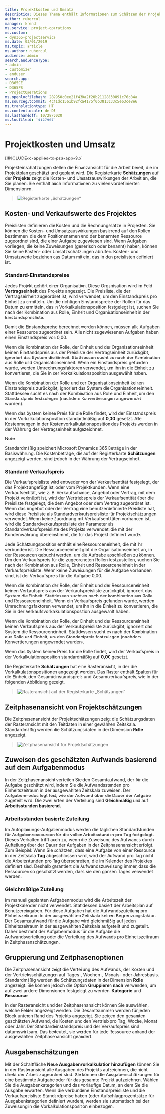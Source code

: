 ```yaml
---
title: Projektkosten und Umsatz
description: Dieses Thema enthält Informationen zum Schätzen der Projektkosten und des Umsatzes.
author: ruhercul
manager: kfend
ms.service: project-operations
ms.custom:
- dyn365-projectservice
ms.date: 03/01/2019
ms.topic: article
ms.author: ruhercul
audience: Admin
search.audienceType:
- admin
- customizer
- enduser
search.app:
- D365CE
- D365PS
- ProjectOperations
ms.openlocfilehash: 282950c0ee21f430a2f20b21128830891c76c84a
ms.sourcegitcommit: 4cf1dc1561b92fca4175f0b3813133c5e63ce8e6
ms.translationtype: HT
ms.contentlocale: de-DE
ms.lasthandoff: 10/28/2020
ms.locfileid: "4127967"
---
```

# <a name="project-costs-and-revenue"></a>Projektkosten und Umsatz

[!INCLUDE[cc-applies-to-psa-app-3.x](../includes/cc-applies-to-psa-app-3x.md)]

Projekteinschätzungen stellen die Finanzansicht für die Arbeit bereit, die im Projektplan geschätzt und geplant wird. Die Registerkarte **Schätzungen** auf der **Projekte** zeigt die Kosten- und Umsatzauswirkungen der Arbeit an, die Sie planen. Sie enthält auch Informationen zu vielen vordefinierten Dimensionen. 

> ![Registerkarte „Schätzungen“](media/project-5.png)

## <a name="cost-and-sales-values-of-the-project"></a>Kosten- und Verkaufswerte des Projektes

Preislisten definieren die Kosten und die Rechnungssätze in Projekten. Sie können die Kosten- und Umsatzauswirkungen basierend auf den Rollen bestimmen, die dem Positionsnamen und der benannten Ressource zugeordnet sind, die einer Aufgabe zugewiesen sind. Wenn Aufgaben vorliegen, die keine Zuweisungen (generisch oder benannt) haben, können Sie keine Kosten- oder Umsatzschätzungen abrufen. Kosten- und Umsatzwerte beziehen das Datum mit ein, das in den preislisten definiert ist.

### <a name="default-cost-price"></a>Standard-Einstandspreise  

Jedes Projekt gehört einer Organisation. Diese Organisation wird im Feld **Vertragseinheit** des Projekts angezeigt. Die Preisliste, die der Vertragseinheit zugeordnet ist, wird verwendet, um den Einstandspreis pro Einheit zu ermitteln. Um die richtigen Einstandspreise der Rollen für das Datum zu ermitteln, das in Vorkalkulationsposition festgelegt ist, suchen Sie nach der Kombination aus Rolle, Einheit und Organisationseinheit in der Einstandspreisliste. 

Damit die Einstandspreise berechnet werden können, müssen alle Aufgaben einer Ressource zugeordnet sein. Alle nicht zugewiesenen Aufgaben haben einen Einstandspreis von 0,00.

Wenn die Kombination der Rolle, der Einheit und der Organisationseinheit keinen Einstandspreis aus der Preisliste der Vertragseinheit zurückgibt, ignoriert das System die Einheit. Stattdessen sucht es nach der Kombination aus Rolle und Organisationseinheit. Wenn ein Einstandspreis gefunden wurde, werden Umrechnungsfaktoren verwendet, um ihn in die Einheit zu konvertieren, die Sie in der Vorkalkulationsposition ausgewählt haben.

Wenn die Kombination der Rolle und der Organisationseinheit keinen Einstandspreis zurückgibt, ignoriert das System die Organisationseinheit. Stattdessen sucht es nach der Kombination aus Rolle und Einheit, um den Standardpreis festzulegen (nachdem Konvertierungen angewendet wurden).

Wenn das System keinen Preis für die Rolle findet, wird der Einstandspreis in der Vorkalkulationsposition standardmäßig auf **0,00** gesetzt. Alle Kostenmengen in der Kostenvorkalkulationsposition des Projekts werden in der Währung der Vertragseinheit aufgezeichnet.

> [!NOTE]
> Standardmäßig speichert Microsoft Dynamics 365 Beträge in der Basiswährung. Die Kostenbeträge, die auf der Registerkarte **Schätzungen** angezeigt werden, sind jedoch in der Währung der Vertragseinheit.  

### <a name="default-sales-price"></a>Standard-Verkaufspreis 

Die Verkaufspreisliste wird entweder von der Verkaufsentität festgelegt, der das Projekt angefügt ist, oder vom Projektkunden. Wenn eine Verkaufsentität, wie z. B. Verkaufschance, Angebot oder Vertrag, mit dem Projekt verknüpft ist, wird der Wertriebspreis der Verkaufsentität über die Preisliste festgelegt, die dem Angebot oder dem Vertrag zugeordnet ist. Wenn das Angebot oder der Vertrag eine benutzerdefinierte Preisliste hat, wird diese Preisliste als Standardverkaufspreisliste für Projektschätzungen verwendet. Wenn keine Zuordnung mit Verkaufsentitäten vorhanden ist, wird die Standardverkaufspreisliste der Parameter als Standardverkaufspreisliste des Projekts verwendet, die mit der Kundenwährung übereinstimmt, die für das Projekt definiert wurde.

Jede Schätzungsposition enthält eine Ressourceneinheit, die mit ihr verbunden ist. Die Ressourceneinheit gibt die Organisationseinheit an, in der Ressourcen gebucht werden, um die Aufgabe abschließen zu können. Um den Verkaufspreis für die zugeordneten Rollen festzustellen, suchen Sie nach der Kombination aus Rolle, Einheit und Ressourceneinheit in der Verkaufspreisliste. Wenn keine Zuweisungen für die Aufgabe vorhanden sind, ist der Verkaufspreis für die Aufgabe 0,00.

Wenn die Kombination der Rolle, der Einheit und der Ressourceneinheit keinen Verkaufspreis aus der Verkaufspreisliste zurückgibt, ignoriert das System die Einheit. Stattdessen sucht es nach der Kombination aus Rolle und Ressourceneinheit. Wenn ein Verkaufspreis gefunden wurde, werden Umrechnungsfaktoren verwendet, um ihn in die Einheit zu konvertieren, die Sie in der Verkaufsvorkalkulationsposition ausgewählt haben. 

Wenn die Kombination der Rolle, der Einheit und der Ressourceneinheit keinen Verkaufspreis aus der Verkaufspreisliste zurückgibt, ignoriert das System die Ressourceneinheit. Stattdessen sucht es nach der Kombination aus Rolle und Einheit, um den Standardpreis festzulegen (nachdem Konvertierungen angewendet wurden).

Wenn das System keinen Preis für die Rolle findet, wird der Verkaufspreis in der Vorkalkulationsposition standardmäßig auf **0,00** gesetzt.

Die Registerkarte **Schätzungen** hat eine Rasteransicht, in der die Vorkalkulationspositionen angezeigt werden. Das Raster enthält Spalten für die Einheit, den Gesamteinstandspreis und Gesamtverkaufspreis, wie in der folgenden Abbildung gezeigt. 

> ![Rasteransicht auf der Registerkarte „Schätzungen“](media/project-6.png)

## <a name="time-phased-view-of-project-estimates"></a>Zeitphasenansicht von Projektschätzungen

Die Zeitphasenansicht der Projektschätzungen zeigt die Schätzungsdaten der Rasteransicht mit den Teitdaten in einer gewählten Zeitskala. Standardmäßig werden die Schätzungsdaten in der Dimension **Rolle** angezeigt.

> ![Zeitphasenansicht für Projektschätzungen](media/project-7.png)

## <a name="allocating-estimated-effort-based-on-the-task-mode"></a>Zuweisen des geschätzten Aufwands basierend auf dem Aufgabenmodus

In der Zeitphasenansicht verteilen Sie den Gesamtaufwand, der für die Aufgabe geschätzt wird, indem Sie die Aufwandsstunden pro Einheitszeitraum in der ausgewählten Zeitskala zuweisen. Der Aufgabenmodus legt fest, wie der Aufwand über die Dauer der Aufgabe zugeteilt wird. Die zwei Arten der Verteilung sind **Gleichmäßig** und auf **Arbeitsstunden basierend.**

### <a name="work-hours-based-allocation"></a>Arbeitsstunden basierte Zuteilung
 
Im Autoplanungs-Aufgabenmodus werden die täglichen Standardstunden für Aufgabenressourcen für die vollen Arbeitsstunden pro Tag festgelegt. Dieses Verhalten trifft auch zu, wenn die Zuweisung des Aufwands durch Aufteilung über der Dauer der Aufgaben in der Zeitphasenansicht erfolgt. Zum Beispiel: Wenn Sie schätzen, dass eine Aufgabe von einer Ressource in der Zeitskala **Tag** abgeschlossen wird, wird der Aufwand pro Tag nicht die Arbeitsstunden pro Tag überschreiten, die im Kalender des Projektes definiert sind. Deshalb garantiert die Aufwandszuweisung immer, dass die Ressourcen so geschätzt werden, dass sie den ganzen Tages verwendet werden.

### <a name="even-allocation"></a>Gleichmäßige Zuteilung

Im manuell geplanten Aufgabenmodus wird die Arbeitszeit der Projektkalender nicht verwendet. Stattdessen basiert der Arbeitsplan auf Benutzereingaben. Für diese Aufgaben hat die Aufwandszuteilung pro Einheitszeitraum in der ausgewählten Zeitskala keinen Begrenzungsfaktor. Der Gesamtaufwand für die Aufgabe wird gleichmäßig auf jeden Einheitszeitraum in der ausgewählten Zeitskala aufgeteilt und zugeteilt. Daher bestimmt der Aufgabenmodus für die Aufgabe die Aufwandsverteilung oder die Verteilung des Aufwands pro Einheitszeitraum in Zeitphasenschätzungen.

## <a name="grouping-and-time-phasing-options"></a>Gruppierung und Zeitphasenoptionen

Die Zeitphasenansicht zeigt die Verteilung des Aufwands, der Kosten und der Vertriebsschätzungen auf Tages-, Wochen-, Monats- oder Jahresbasis. Standardmäßig werden die Schätzungsdaten in der Dimension **Rolle** angezeigt. Sie können jedoch die Option **Gruppieren nach** verwenden, um auf zwei andere Dimensionen festgelegt zu werden: **Kategorie** und **Ressource**.

In der Rasteransicht und der Zeitphasenansicht können Sie auswählen, welche Felder angezeigt werden. Die Gesamtsummen werden für jeden Block unteren Rand des Projekts angezeigt. Sie zeigen den gesamten geschätzten Aufwand, die Kosten und den Vertrieb pro Tag, Woche, Monat oder Jahr. Der Standardeinstandspreis und der Verkaufspreis sind datumswirksam. Das bedeutet, sie werden für jede Ressource anhand der ausgewählten Zeitphasenansicht geändert.

## <a name="expense-estimates"></a>Ausgabenschätzungen

Mit der Schaltfläche **Neue Ausgabenvorkalkulation hinzufügen** können Sie in der Rasteransicht alle Ausgaben des Projekts aufzeichnen, die nicht direkt der Arbeit zugeordnet sind. Sie können die Ausgabenschätzungen für eine bestimmte Aufgabe oder für das gesamte Projekt aufzeichnen. Wählen Sie die Ausgabenkategorien und das vorläufige Datum, an dem Sie die Ausgabe erwarten. Wenn die verbundene Einstandspreisliste und die Verkaufspreisliste Standardpreise haben (oder Aufschlagprozentsätze für Ausgabenkategorien definiert wurden), werden sie automatisch bei der Zuweisung in die Vorkalkulationsposition einbezogen.
